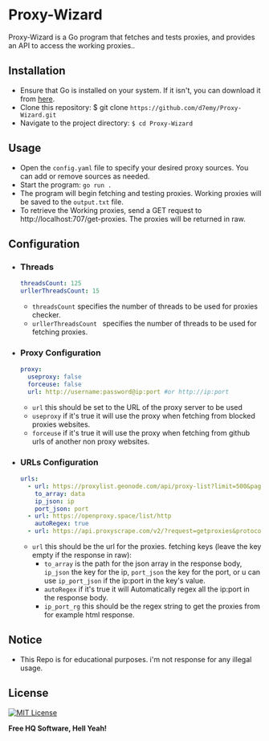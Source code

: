 # Proxy-Wizard
 Proxy-Wizard is a Go program that fetches and tests proxies, and provides an API to access the working proxies..
## Installation
 - Ensure that Go is installed on your system. If it isn't, you can download it from [here](https://golang.org/dl/).
 - Clone this repository: $ git clone `https://github.com/d7emy/Proxy-Wizard.git`
 - Navigate to the project directory: `$ cd Proxy-Wizard`
## Usage
 - Open the `config.yaml` file to specify your desired proxy sources. You can add or remove sources as needed.
 - Start the program: `go run .`
 - The program will begin fetching and testing proxies. Working proxies will be saved to the `output.txt` file.
 - To retrieve the Working proxies, send a GET request to http://localhost:707/get-proxies. The proxies will be returned in raw.

## Configuration
- ### Threads
    ```yaml
    threadsCount: 125
    urllerThreadsCount: 15
    ```
     -  `threadsCount` specifies the number of threads to be used for proxies checker.
     -  `urllerThreadsCount ` specifies the number of threads to be used for fetching proxies.
- ### Proxy Configuration
    ```yaml
    proxy:
      useproxy: false
      forceuse: false
      url: http://username:password@ip:port #or http://ip:port
    ```
    - `url` this should be set to the URL of the proxy server to be used
    - `useproxy` if it's true it will use the proxy when fetching from blocked proxies websites.
    - `forceuse` if it's true it will use the proxy when fetching from github urls of another non proxy websites.
- ### URLs Configuration
    ```yaml
    urls:
      - url: https://proxylist.geonode.com/api/proxy-list?limit=500&page=1&sort_by=lastChecked&sort_type=desc&protocols=http,https
        to_array: data
        ip_json: ip
        port_json: port
      - url: https://openproxy.space/list/http
        autoRegex: true
      - url: https://api.proxyscrape.com/v2/?request=getproxies&protocol=http&timeout=10000&country=all&ssl=all&anonymity=all
    ```

    - `url` this should be the url for the proxies. fetching keys (leave the key empty if the response in raw):
        - `to_array` is the path for the json array in the response body, `ip_json` the key for the ip, `port_json` the key for the port, or u can use `ip_port_json` if the ip:port in the key's value.
        - `autoRegex` if it's true it will Automatically regex all the ip:port in the response body.
        - `ip_port_rg` this should be the regex string to get the proxies from for example html response.

## Notice
 - This Repo is for educational purposes. i'm not response for any illegal usage.
## License

[![MIT License](https://img.shields.io/badge/License-MIT-yellow.svg)](https://choosealicense.com/licenses/mit/)

**Free HQ Software, Hell Yeah!**
